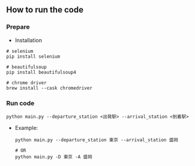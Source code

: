 ## How to run the code
### Prepare
* Installation
```shell
# selenium
pip install selenium

# beautifulsoup 
pip install beautifulsoup4

# chrome driver
brew install --cask chromedriver
```

### Run code
```shell
python main.py --departure_station <出発駅> --arrival_station <到着駅>

```
* Example: 
    ```shell
    python main.py --departure_station 東京 --arrival_station 盛岡

    # OR
    python main.py -D 東京 -A 盛岡
    ```
